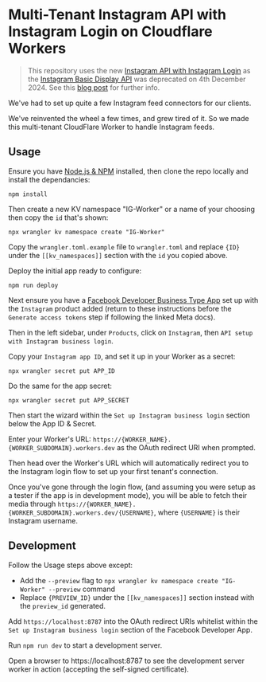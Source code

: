 # Multi-Tenant Instagram API with Instagram Login on Cloudflare Workers

> This repository uses the new [Instagram API with Instagram Login](https://developers.facebook.com/docs/instagram-platform/instagram-api-with-instagram-login) as the [Instagram Basic Display API](https://developers.facebook.com/docs/instagram-basic-display-api) was deprecated on 4th December 2024. See this [blog post](https://developers.facebook.com/blog/post/2024/09/04/update-on-instagram-basic-display-api/) for further info.

We've had to set up quite a few Instagram feed connectors for our clients.

We've reinvented the wheel a few times, and grew tired of it. So we made this multi-tenant CloudFlare Worker to handle Instagram feeds.

## Usage

Ensure you have [Node.js & NPM](https://nodejs.org/en/download) installed, then clone the repo locally and install the dependancies:

```
npm install
```

Then create a new KV namespace "IG-Worker" or a name of your choosing then copy the `id` that's shown:

```
npx wrangler kv namespace create "IG-Worker"
```

Copy the `wrangler.toml.example` file to `wrangler.toml` and replace `{ID}` under the `[[kv_namespaces]]` section with the `id` you copied above.

Deploy the initial app ready to configure:

```
npm run deploy
```

Next ensure you have a [Facebook Developer Business Type App](https://developers.facebook.com/docs/instagram-platform/instagram-api-with-instagram-login/create-a-meta-app-with-instagram) set up with the `Instagram` product added (return to these instructions before the `Generate access tokens` step if following the linked Meta docs).

Then in the left sidebar, under `Products`, click on `Instagram`, then `API setup with Instagram business login`.

Copy your `Instagram app ID`, and set it up in your Worker as a secret:

```
npx wrangler secret put APP_ID
```

Do the same for the app secret:

```
npx wrangler secret put APP_SECRET
```

Then start the wizard within the `Set up Instagram business login` section below the App ID & Secret.

Enter your Worker's URL: `https://{WORKER_NAME}.{WORKER_SUBDOMAIN}.workers.dev` as the OAuth redirect URI when prompted.

Then head over the Worker's URL which will automatically redirect you to the Instagram login flow to set up your first tenant's connection.

Once you've gone through the login flow, (and assuming you were setup as a tester if the app is in development mode), you will be able to fetch their media through `https://{WORKER_NAME}.{WORKER_SUBDOMAIN}.workers.dev/{USERNAME}`, where `{USERNAME}` is their Instagram username.

## Development

Follow the Usage steps above except:

- Add the `--preview` flag to `npx wrangler kv namespace create "IG-Worker" --preview` command
- Replace `{PREVIEW_ID}` under the `[[kv_namespaces]]` section instead with the `preview_id` generated.

Add `https://localhost:8787` into the OAuth redirect URIs whitelist within the `Set up Instagram business login` section of the Facebook Developer App.

Run `npm run dev` to start a development server.

Open a browser to https://localhost:8787 to see the development server worker in action (accepting the self-signed certificate).
